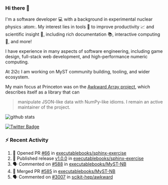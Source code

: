 ### Hi there 👋 

I'm a software developer 💻 with a background in experimental nuclear physics :atom:. My interest lies in tools :wrench: to improve productivity :chart_with_upwards_trend: and scientific insight :telescope:, including rich documentation 📚, interactive computing 🧮, and more! 

I have experience in many aspects of software engineering, including game design, full-stack web development, and high-performance numeric computing. 

At 2i2c I am working on MyST community building, tooling, and wider ecosystem. 

My main focus at Princeton was on the [Awkward Array project](awkward-array.org/), which describes itself as a library that can 
> manipulate JSON-like data with NumPy-like idioms. I remain an active maintainer of the project. 

![github stats](https://github-readme-stats.vercel.app/api?username=agoose77&show_icons=true&hide_rank=true&hide_title=true&bg_color=30,e76445,904e95&text_color=efe3ec&icon_color=efe3ec)
<!--
**agoose77/agoose77** is a ✨ _special_ ✨ repository because its `README.md` (this file) appears on your GitHub profile.

Here are some ideas to get you started:

- 🔭 I’m currently working on ...
- 🌱 I’m currently learning ...
- 👯 I’m looking to collaborate on ...
- 🤔 I’m looking for help with ...
- 💬 Ask me about ...
- 📫 How to reach me: ...
- 😄 Pronouns: ...
- ⚡ Fun fact: ...
-->

[![Twitter Badge](https://img.shields.io/twitter/follow/agoose77?style=flat-square&logo=Twitter&logoColor=white&color=cornflowerblue)](https://twitter.com/agoose77)

### :zap: Recent Activity

<!--START_SECTION:activity-->
1. 💪 Opened PR [#66](https://github.com/executablebooks/sphinx-exercise/pull/66) in [executablebooks/sphinx-exercise](https://github.com/executablebooks/sphinx-exercise)
2. 🚀 Published release [v1.0.0](https://github.com/executablebooks/sphinx-exercise/releases/tag/v1.0.0) in [executablebooks/sphinx-exercise](https://github.com/executablebooks/sphinx-exercise)
3. 🗣 Commented on [#588](https://github.com/executablebooks/MyST-NB/pull/588#issuecomment-2051539154) in [executablebooks/MyST-NB](https://github.com/executablebooks/MyST-NB)
4. 🎉 Merged PR [#585](https://github.com/executablebooks/MyST-NB/pull/585) in [executablebooks/MyST-NB](https://github.com/executablebooks/MyST-NB)
5. 🗣 Commented on [#3007](https://github.com/scikit-hep/awkward/pull/3007#issuecomment-2051471829) in [scikit-hep/awkward](https://github.com/scikit-hep/awkward)
<!--END_SECTION:activity-->
